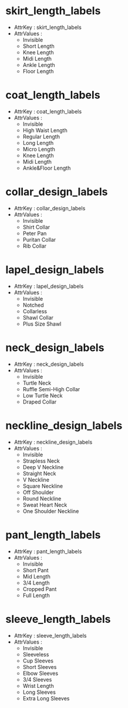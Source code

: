 # skirt_length_labels

+ AttrKey : skirt_length_labels
+ AttrValues :
  - Invisible
  - Short Length
  - Knee Length
  - Midi Length
  - Ankle Length
  - Floor Length





# coat_length_labels

+ AttrKey : coat_length_labels
+ AttrValues :
  - Invisible
  - High Waist Length
  - Regular Length
  - Long Length
  - Micro Length
  - Knee Length
  - Midi Length
  - Ankle&Floor Length




# collar_design_labels

+ AttrKey : collar_design_labels
+ AttrValues :
  - Invisible
  - Shirt Collar
  - Peter Pan
  - Puritan Collar
  - Rib Collar





# lapel_design_labels

+ AttrKey : lapel_design_labels
+ AttrValues :
  - Invisible
  - Notched
  - Collarless
  - Shawl Collar
  - Plus Size Shawl



# neck_design_labels

+ AttrKey : neck_design_labels
+ AttrValues :
  - Invisible
  - Turtle Neck
  - Ruffle Semi-High Collar
  - Low Turtle Neck
  - Draped Collar




# neckline_design_labels

+ AttrKey : neckline_design_labels
+ AttrValues :
  - Invisible
  - Strapless Neck
  - Deep V Neckline
  - Straight Neck
  - V Neckline
  - Square Neckline
  - Off Shoulder
  - Round Neckline
  - Sweat Heart Neck
  - One	Shoulder Neckline





# pant_length_labels

+ AttrKey : pant_length_labels
+ AttrValues :
  - Invisible
  - Short Pant
  - Mid Length
  - 3/4 Length
  - Cropped Pant
  - Full Length





# sleeve_length_labels

+ AttrKey : sleeve_length_labels
+ AttrValues :
  - Invisible
  - Sleeveless
  - Cup Sleeves
  - Short Sleeves
  - Elbow Sleeves
  - 3/4 Sleeves
  - Wrist Length
  - Long Sleeves
  - Extra Long Sleeves

